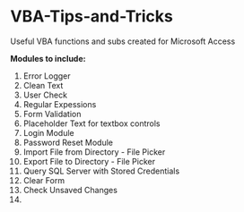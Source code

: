 # VBA-Tips-and-Tricks
Useful VBA functions and subs created for Microsoft Access

<b>Modules to include:</b>

<ol>
<li>Error Logger</li>
<li>Clean Text</li>
<li>User Check</li>
<li>Regular Expessions</li>
<li>Form Validation</li>
<li>Placeholder Text for textbox controls</li>
<li>Login Module</li>
<li>Password Reset Module</li>
<li>Import File from Directory - File Picker</li>
<li>Export File to Directory - File Picker</li>
<li>Query SQL Server with Stored Credentials</li>
<li>Clear Form</li>
<li>Check Unsaved Changes</li>
<li></li>
</ol>

